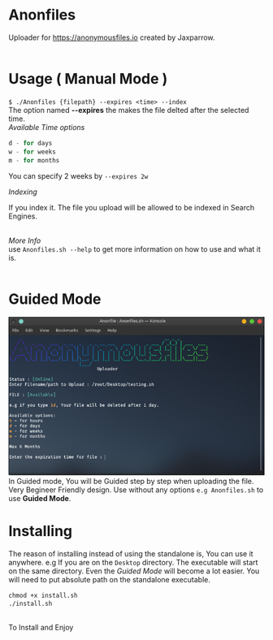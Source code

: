 # Anonfiles
Uploader for https://anonymousfiles.io created by Jaxparrow.<br><br>

# Usage ( Manual Mode )
`$ ./Anonfiles {filepath} --expires <time> --index`
<br>The option named **--expires** the makes the file delted after the selected time.<br>
*Available Time options*<br>
```h - for hours
d - for days
w - for weeks
m - for months
```
You can specify 2 weeks by `--expires 2w`

*Indexing*

If you index it. The file you upload will be allowed to be indexed in Search Engines.<br><br>

*More Info*
<br>
use `Anonfiles.sh --help` to get more information on how to use and what it is.<br><br>

# Guided Mode
![Guided Mode](/images/gmode.png)
<br>In Guided mode, You will be Guided step by step when uploading the file. Very Begineer Friendly design.
Use without any options `e.g Anonfiles.sh` to use **Guided Mode**.<br>

# Installing
The reason of installing instead of using the standalone is, You can use it anywhere. e.g If you are on the `Desktop` directory. The executable will start on the same directory. Even the *Guided Mode* will become a lot easier. You will need to put absolute path on the standalone executable.<br>
```
chmod +x install.sh
./install.sh
```
<br>To Install and Enjoy
